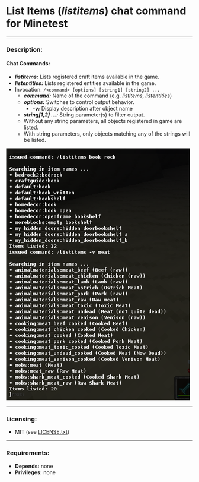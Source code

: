 # List Items (***listitems***) chat command for Minetest


---
### **Description:**

#### Chat Commands:
- ***listitems:*** Lists registered craft items available in the game.
- ***listentities:*** Lists registered entities available in the game.
- Invocation: ```/<command> [options] [string1] [string2] ...```
  - ***command:*** Name of the command (e.g. *listitems*, *listentities*)
  - ***options:*** Switches to control output behavior.
    - ***-v:*** Display description after object name
  - ***string[1,2] ...:*** String parameter(s) to filter output.
  - Without any string parameters, all objects registered in game are listed.
  - With string parameters, only objects matching any of the strings will be listed.

![Screenshot](screenshot.png)


---
### **Licensing:**

- MIT (see [LICENSE.txt](LICENSE.txt))


---
### **Requirements:**

- **Depends:** none
- **Privileges:** none
